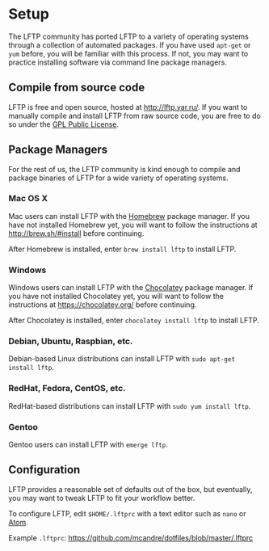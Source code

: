 # Setup

The LFTP community has ported LFTP to a variety of operating systems through a collection of automated packages. If you have used `apt-get` or `yum` before, you will be familiar with this process. If not, you may want to practice installing software via command line package managers.

## Compile from source code

LFTP is free and open source, hosted at http://lftp.yar.ru/. If you want to manually compile and install LFTP from raw source code, you are free to do so under the [GPL Public License](http://www.gnu.org/licenses/gpl.html).

## Package Managers

For the rest of us, the LFTP community is kind enough to compile and package binaries of LFTP for a wide variety of operating systems.

### Mac OS X

Mac users can install LFTP with the [Homebrew](http://brew.sh/) package manager. If you have not installed Homebrew yet, you will want to follow the instructions at http://brew.sh/#install before continuing.

After Homebrew is installed, enter `brew install lftp` to install LFTP.

### Windows

Windows users can install LFTP with the [Chocolatey](https://chocolatey.org/) package manager. If you have not installed Chocolatey yet, you will want to follow the instructions at https://chocolatey.org/ before continuing.

After Chocolatey is installed, enter `chocolatey install lftp` to install LFTP.

### Debian, Ubuntu, Raspbian, etc.

Debian-based Linux distributions can install LFTP with `sudo apt-get install lftp`.

### RedHat, Fedora, CentOS, etc.

RedHat-based distributions can install LFTP with `sudo yum install lftp`.

### Gentoo

Gentoo users can install LFTP with `emerge lftp`.

## Configuration

LFTP provides a reasonable set of defaults out of the box, but eventually, you may want to tweak LFTP to fit your workflow better.

To configure LFTP, edit `$HOME/.lftprc` with a text editor such as `nano` or [Atom](https://atom.io/).

Example `.lftprc`: https://github.com/mcandre/dotfiles/blob/master/.lftprc